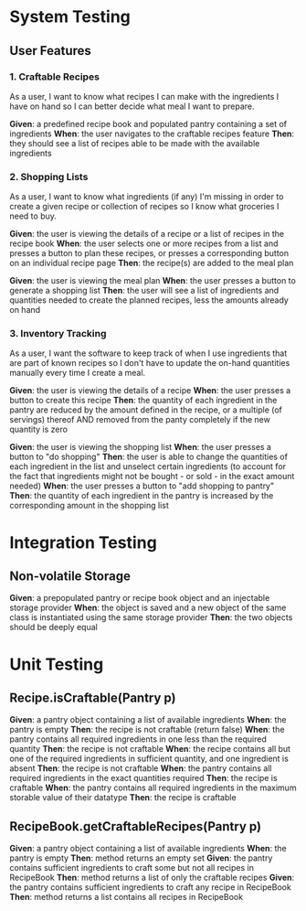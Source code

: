 
# System Testing

## User Features

### 1. Craftable Recipes

As a user, I want to know what recipes I can make with the ingredients I have on hand so I can better decide what meal I want to prepare.

**Given**: a predefined recipe book and populated pantry containing a set of ingredients
**When**: the user navigates to the craftable recipes feature
**Then**: they should see a list of recipes able to be made with the available ingredients

### 2. Shopping Lists

As a user, I want to know what ingredients (if any) I'm missing in order to create a given recipe or collection of recipes so I know what groceries I need to buy.

**Given**: the user is viewing the details of a recipe or a list of recipes in the recipe book
**When**: the user selects one or more recipes from a list and presses a button to plan these recipes, or presses a corresponding button on an individual recipe page
**Then**: the recipe(s) are added to the meal plan

**Given**: the user is viewing the meal plan
**When**: the user presses a button to generate a shopping list
**Then**: the user will see a list of ingredients and quantities needed to create the planned recipes, less the amounts already on hand

### 3. Inventory Tracking

As a user, I want the software to keep track of when I use ingredients that are part of known recipes so I don't have to update the on-hand quantities manually every time I create a meal.

**Given**: the user is viewing the details of a recipe
**When**: the user presses a button to create this recipe
**Then**: the quantity of each ingredient in the pantry are reduced by the amount defined in the recipe, or a multiple (of servings) thereof AND removed from the panty completely if the new quantity is zero

**Given**: the user is viewing the shopping list
**When**: the user presses a button to "do shopping"
**Then**: the user is able to change the quantities of each ingredient in the list and unselect certain ingredients (to account for the fact that ingredients might not be bought - or sold - in the exact amount needed)
**When**: the user presses a button to "add shopping to pantry"
**Then**: the quantity of each ingredient in the pantry is increased by the corresponding amount in the shopping list

# Integration Testing

## Non-volatile Storage

**Given**: a prepopulated pantry or recipe book object and an injectable storage provider
**When**: the object is saved and a new object of the same class is instantiated using the same storage provider
**Then**: the two objects should be deeply equal

# Unit Testing

## Recipe.isCraftable(Pantry p)

**Given**: a pantry object containing a list of available ingredients
**When**: the pantry is empty
**Then**: the recipe is not craftable (return false)
**When**: the pantry contains all required ingredients in one less than the required quantity
**Then**: the recipe is not craftable
**When**: the recipe contains all but one of the required ingredients in sufficient quantity, and one ingredient is absent
**Then**: the recipe is not craftable
**When**: the pantry contains all required ingredients in the exact quantities required
**Then**: the recipe is craftable
**When**: the pantry contains all required ingredients in the maximum storable value of their datatype
**Then**: the recipe is craftable

## RecipeBook.getCraftableRecipes(Pantry p)

**Given**: a pantry object containing a list of available ingredients
**When**: the pantry is empty
**Then**: method returns an empty set
**Given**: the pantry contains sufficient ingredients to craft some but not all recipes in RecipeBook
**Then**: method returns a list of only the craftable recipes
**Given**: the pantry contains sufficient ingredients to craft any recipe in RecipeBook
**Then**: method returns a list contains all recipes in RecipeBook